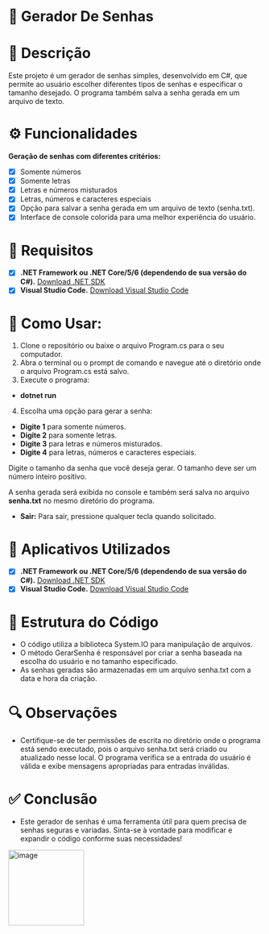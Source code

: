 # 🔐 Gerador De Senhas

# 📌 Descrição

Este projeto é um gerador de senhas simples, desenvolvido em C#, que permite ao usuário escolher diferentes tipos de senhas e especificar o tamanho desejado. O programa também salva a senha gerada em um arquivo de texto.

# ⚙️ Funcionalidades

**Geração de senhas com diferentes critérios:**

- [x] Somente números
- [x] Somente letras
- [x] Letras e números misturados
- [x] Letras, números e caracteres especiais
- [x] Opção para salvar a senha gerada em um arquivo de texto (senha.txt).
- [x] Interface de console colorida para uma melhor experiência do usuário.

# 📌 Requisitos

 - [x] **.NET Framework ou .NET Core/5/6 (dependendo de sua versão do C#).**
[Download .NET SDK](https://dotnet.microsoft.com/download)
- [x] **Visual Studio Code.**
[Download Visual Studio Code](https://code.visualstudio.com/download)

# 📌 Como Usar:
1. Clone o repositório ou baixe o arquivo Program.cs para o seu computador.
2. Abra o terminal ou o prompt de comando e navegue até o diretório onde o arquivo Program.cs está salvo.
3. Execute o programa:
* **dotnet run**

4. Escolha uma opção para gerar a senha:

* **Digite 1** para somente números.
* **Digite 2** para somente letras.
* **Digite 3** para letras e números misturados.
* **Digite 4** para letras, números e caracteres especiais.

Digite o tamanho da senha que você deseja gerar. O tamanho deve ser um número inteiro positivo.

A senha gerada será exibida no console e também será salva no arquivo **senha.txt** no mesmo diretório do programa.

* **Sair:**  Para sair, pressione qualquer tecla quando solicitado.

# 🔧 Aplicativos Utilizados

 - [x] **.NET Framework ou .NET Core/5/6 (dependendo de sua versão do C#).**
[Download .NET SDK](https://dotnet.microsoft.com/download)
- [x] **Visual Studio Code.**
[Download Visual Studio Code](https://code.visualstudio.com/download)

# 🔨 Estrutura do Código

* O código utiliza a biblioteca System.IO para manipulação de arquivos.
* O método GerarSenha é responsável por criar a senha baseada na escolha do usuário e no tamanho especificado.
* As senhas geradas são armazenadas em um arquivo senha.txt com a data e hora da criação.

# 🔍 Observações

* Certifique-se de ter permissões de escrita no diretório onde o programa está sendo executado, pois o arquivo senha.txt será criado ou atualizado nesse local.
O programa verifica se a entrada do usuário é válida e exibe mensagens apropriadas para entradas inválidas.

# ✅ Conclusão

* Este gerador de senhas é uma ferramenta útil para quem precisa de senhas seguras e variadas. Sinta-se à vontade para modificar e expandir o código conforme suas necessidades!

<img width="150" alt="image" src="https://github.com/user-attachments/assets/e79b6d69-8fc8-49db-bb7d-300c26cac54f" />
